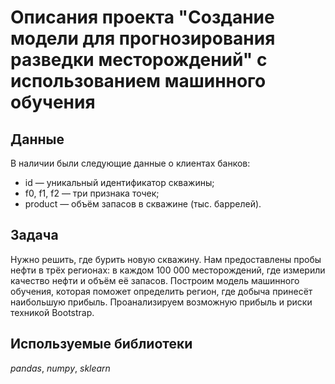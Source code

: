 # Описания проекта "Создание модели для прогнозирования разведки месторождений" с использованием машинного обучения


## Данные

В наличии были следующие данные о клиентах банков:
- id — уникальный идентификатор скважины;
- f0, f1, f2 — три признака точек;
- product — объём запасов в скважине (тыс. баррелей).

## Задача

Нужно решить, где бурить новую скважину. Нам предоставлены пробы нефти в трёх регионах: в каждом 100 000 месторождений, где измерили качество нефти и объём её запасов. Построим модель машинного обучения, которая поможет определить регион, где добыча принесёт наибольшую прибыль. Проанализируем возможную прибыль и риски техникой Bootstrap.

## Используемые библиотеки
*pandas*, *numpy*, *sklearn*

